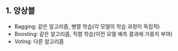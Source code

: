 ## 1. 앙상블
- Bagging: 같은 알고리즘, 병렬 학습(각 모델의 학습 과정이 독립적) 
- Boosting: 같은 알고리즘, 직렬 학습(이전 모델 예측 결과에 가중치 부여)
- Voting: 다른 알고리즘